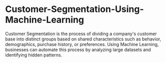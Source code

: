 # Customer-Segmentation-Using-Machine-Learning
Customer Segmentation is the process of dividing a company's customer base into distinct groups based on shared characteristics such as behavior, demographics, purchase history, or preferences. Using Machine Learning, businesses can automate this process by analyzing large datasets and identifying hidden patterns.
